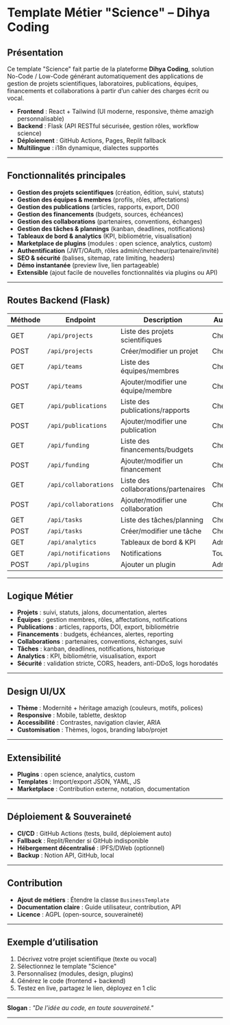 # Template Métier "Science" – Dihya Coding

## Présentation

Ce template "Science" fait partie de la plateforme **Dihya Coding**, solution No-Code / Low-Code générant automatiquement des applications de gestion de projets scientifiques, laboratoires, publications, équipes, financements et collaborations à partir d’un cahier des charges écrit ou vocal.

- **Frontend** : React + Tailwind (UI moderne, responsive, thème amazigh personnalisable)
- **Backend** : Flask (API RESTful sécurisée, gestion rôles, workflow science)
- **Déploiement** : GitHub Actions, Pages, Replit fallback
- **Multilingue** : i18n dynamique, dialectes supportés

---

## Fonctionnalités principales

- **Gestion des projets scientifiques** (création, édition, suivi, statuts)
- **Gestion des équipes & membres** (profils, rôles, affectations)
- **Gestion des publications** (articles, rapports, export, DOI)
- **Gestion des financements** (budgets, sources, échéances)
- **Gestion des collaborations** (partenaires, conventions, échanges)
- **Gestion des tâches & plannings** (kanban, deadlines, notifications)
- **Tableaux de bord & analytics** (KPI, bibliométrie, visualisation)
- **Marketplace de plugins** (modules : open science, analytics, custom)
- **Authentification** (JWT/OAuth, rôles admin/chercheur/partenaire/invité)
- **SEO & sécurité** (balises, sitemap, rate limiting, headers)
- **Démo instantanée** (preview live, lien partageable)
- **Extensible** (ajout facile de nouvelles fonctionnalités via plugins ou API)

---

## Routes Backend (Flask)

| Méthode | Endpoint                | Description                                 | Authentification      |
|---------|-------------------------|---------------------------------------------|-----------------------|
| GET     | `/api/projects`         | Liste des projets scientifiques             | Chercheur/Admin       |
| POST    | `/api/projects`         | Créer/modifier un projet                    | Chercheur/Admin       |
| GET     | `/api/teams`            | Liste des équipes/membres                   | Chercheur/Admin       |
| POST    | `/api/teams`            | Ajouter/modifier une équipe/membre          | Chercheur/Admin       |
| GET     | `/api/publications`     | Liste des publications/rapports             | Chercheur/Admin       |
| POST    | `/api/publications`     | Ajouter/modifier une publication            | Chercheur/Admin       |
| GET     | `/api/funding`          | Liste des financements/budgets              | Chercheur/Admin       |
| POST    | `/api/funding`          | Ajouter/modifier un financement             | Chercheur/Admin       |
| GET     | `/api/collaborations`   | Liste des collaborations/partenaires        | Chercheur/Admin       |
| POST    | `/api/collaborations`   | Ajouter/modifier une collaboration          | Chercheur/Admin       |
| GET     | `/api/tasks`            | Liste des tâches/planning                   | Chercheur/Admin       |
| POST    | `/api/tasks`            | Créer/modifier une tâche                    | Chercheur/Admin       |
| GET     | `/api/analytics`        | Tableaux de bord & KPI                      | Admin/Chercheur       |
| GET     | `/api/notifications`    | Notifications                               | Tous rôles            |
| POST    | `/api/plugins`          | Ajouter un plugin                           | Admin                 |

---

## Logique Métier

- **Projets** : suivi, statuts, jalons, documentation, alertes
- **Équipes** : gestion membres, rôles, affectations, notifications
- **Publications** : articles, rapports, DOI, export, bibliométrie
- **Financements** : budgets, échéances, alertes, reporting
- **Collaborations** : partenaires, conventions, échanges, suivi
- **Tâches** : kanban, deadlines, notifications, historique
- **Analytics** : KPI, bibliométrie, visualisation, export
- **Sécurité** : validation stricte, CORS, headers, anti-DDoS, logs horodatés

---

## Design UI/UX

- **Thème** : Modernité + héritage amazigh (couleurs, motifs, polices)
- **Responsive** : Mobile, tablette, desktop
- **Accessibilité** : Contrastes, navigation clavier, ARIA
- **Customisation** : Thèmes, logos, branding labo/projet

---

## Extensibilité

- **Plugins** : open science, analytics, custom
- **Templates** : Import/export JSON, YAML, JS
- **Marketplace** : Contribution externe, notation, documentation

---

## Déploiement & Souveraineté

- **CI/CD** : GitHub Actions (tests, build, déploiement auto)
- **Fallback** : Replit/Render si GitHub indisponible
- **Hébergement décentralisé** : IPFS/DWeb (optionnel)
- **Backup** : Notion API, GitHub, local

---

## Contribution

- **Ajout de métiers** : Étendre la classe `BusinessTemplate`
- **Documentation claire** : Guide utilisateur, contribution, API
- **Licence** : AGPL (open-source, souveraineté)

---

## Exemple d’utilisation

1. Décrivez votre projet scientifique (texte ou vocal)
2. Sélectionnez le template "Science"
3. Personnalisez (modules, design, plugins)
4. Générez le code (frontend + backend)
5. Testez en live, partagez le lien, déployez en 1 clic

---

**Slogan** : _"De l’idée au code, en toute souveraineté."_

---